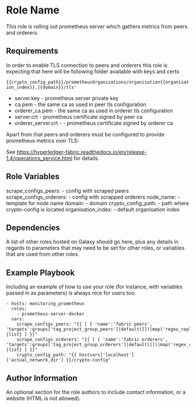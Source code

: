 Role Name
=========

This role is rolling out prometheus server which gathers metrics from peers and orderers.

Requirements
------------

In order to enable TLS connection to peers and orderers this role is expecting that here will be following folder available with keys and certs

`{{crypto_config_path}}/prometheusOrganizations/organisation{{organisation_index}}.{{domain}}/tls'`

- server.key - prometheus server private key
- ca.pem - the same ca as used in peer tls configuration
- orderer_ca.pem - the same ca as used in orderer tls configuration
- server.crt - prometheus certificate signed by peer ca
- orderer_server.crt - - prometheus certificate signed by orderer ca

Apart from that peers and orderers must be configured to provide prometheus metrics over TLS:

See https://hyperledger-fabric.readthedocs.io/en/release-1.4/operations_service.html for details.


Role Variables
--------------

scrape_configs_peers:  - config with scraped peers
scrape_configs_orderers: - config with scrapped orderers
node_name:  - template for node name
domain: - domain
crypto_config_path: - path where crypto-config is located
organisation_index:  - default organisation index

      

Dependencies
------------

A list of other roles hosted on Galaxy should go here, plus any details in regards to parameters that may need to be set for other roles, or variables that are used from other roles.

Example Playbook
----------------

Including an example of how to use your role (for instance, with variables passed in as parameters) is always nice for users too:

    - hosts: monitoring_prometheus
      roles:
        - prometheus-server-docker
      vars:
        scrape_configs_peers: "{{ [ { 'name':'fabric peers', 'targets':groups['tag_project_group_peers']|default([])|map('regex_replace','^(.*)$','\\1:9443') |list} ] }}"
        scrape_configs_orderers: "{{ [ { 'name':'fabric orderers', 'targets':groups['tag_project_group_orderers']|default([])|map('regex_replace','^(.*)$','\\1:9443') |list} ] }}"
        crypto_config_path: "{{ hostvars['localhost']['actual_network_dir'] }}/crypto-config"

Author Information
------------------

An optional section for the role authors to include contact information, or a website (HTML is not allowed).
